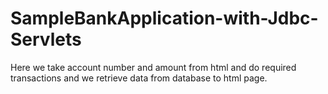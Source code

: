 # SampleBankApplication-with-Jdbc-Servlets
Here we take account number and amount from html and do required transactions and we retrieve data from database to html page. 
